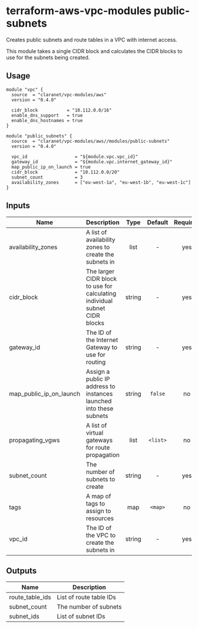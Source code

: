 # terraform-aws-vpc-modules public-subnets

Creates public subnets and route tables in a VPC with internet access.

This module takes a single CIDR block and calculates the CIDR blocks to use for the subnets being created.

## Usage

```hcl
module "vpc" {
  source  = "claranet/vpc-modules/aws"
  version = "0.4.0"

  cidr_block           = "10.112.0.0/16"
  enable_dns_support   = true
  enable_dns_hostnames = true
}

module "public_subnets" {
  source  = "claranet/vpc-modules/aws//modules/public-subnets"
  version = "0.4.0"

  vpc_id                  = "${module.vpc.vpc_id}"
  gateway_id              = "${module.vpc.internet_gateway_id}"
  map_public_ip_on_launch = true
  cidr_block              = "10.112.0.0/20"
  subnet_count            = 3
  availability_zones      = ["eu-west-1a", "eu-west-1b", "eu-west-1c"]
}
```

## Inputs

| Name | Description | Type | Default | Required |
|------|-------------|:----:|:-----:|:-----:|
| availability_zones | A list of availability zones to create the subnets in | list | - | yes |
| cidr_block | The larger CIDR block to use for calculating individual subnet CIDR blocks | string | - | yes |
| gateway_id | The ID of the Internet Gateway to use for routing | string | - | yes |
| map_public_ip_on_launch | Assign a public IP address to instances launched into these subnets | string | `false` | no |
| propagating_vgws | A list of virtual gateways for route propagation | list | `<list>` | no |
| subnet_count | The number of subnets to create | string | - | yes |
| tags | A map of tags to assign to resources | map | `<map>` | no |
| vpc_id | The ID of the VPC to create the subnets in | string | - | yes |

## Outputs

| Name | Description |
|------|-------------|
| route_table_ids | List of route table IDs |
| subnet_count | The number of subnets |
| subnet_ids | List of subnet IDs |
